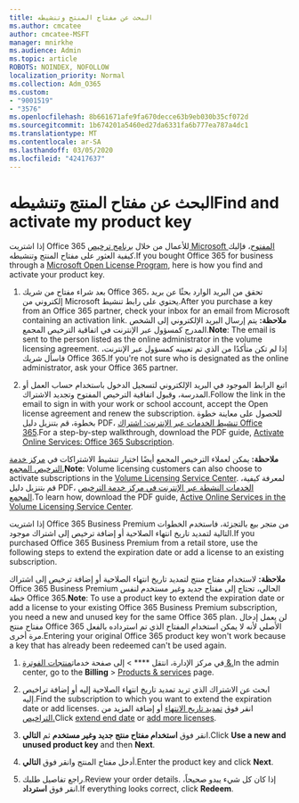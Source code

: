 ```yaml
---
title: البحث عن مفتاح المنتج وتنشيطه
ms.author: cmcatee
author: cmcatee-MSFT
manager: mnirkhe
ms.audience: Admin
ms.topic: article
ROBOTS: NOINDEX, NOFOLLOW
localization_priority: Normal
ms.collection: Adm_O365
ms.custom:
- "9001519"
- "3576"
ms.openlocfilehash: 8b661671afe9fa670decce63b9eb030b35cf072d
ms.sourcegitcommit: 1b674201a5460ed27da6331fa6b777ea787a4dc1
ms.translationtype: MT
ms.contentlocale: ar-SA
ms.lasthandoff: 03/05/2020
ms.locfileid: "42417637"
---
```

# <a name="find-and-activate-my-product-key"></a><span data-ttu-id="5490a-102">البحث عن مفتاح المنتج وتنشيطه</span><span class="sxs-lookup"><span data-stu-id="5490a-102">Find and activate my product key</span></span>

<span data-ttu-id="5490a-103">إذا اشتريت Office 365 للأعمال من خلال [برنامج ترخيص Microsoft المفتوح](https://go.microsoft.com/fwlink/p/?LinkID=613298)، فإليك كيفية العثور على مفتاح المنتج وتنشيطه.</span><span class="sxs-lookup"><span data-stu-id="5490a-103">If you bought Office 365 for business through a [Microsoft Open License Program](https://go.microsoft.com/fwlink/p/?LinkID=613298), here is how you find and activate your product key.</span></span>

1. <span data-ttu-id="5490a-104">بعد شراء مفتاح من شريك Office 365، تحقق من البريد الوارد بحثًا عن بريد إلكتروني من Microsoft يحتوي على رابط تنشيط.</span><span class="sxs-lookup"><span data-stu-id="5490a-104">After you purchase a key from an Office 365 partner, check your inbox for an email from Microsoft containing an activation link.</span></span>  <span data-ttu-id="5490a-105">**ملاحظة:** يتم إرسال البريد الإلكتروني إلى الشخص المدرج كمسؤول عبر الإنترنت في اتفاقية الترخيص المجمع.</span><span class="sxs-lookup"><span data-stu-id="5490a-105">**Note**: The email is sent to the person listed as the online administrator in the volume licensing agreement.</span></span>  <span data-ttu-id="5490a-106">إذا لم تكن متأكدًا من الذي تم تعيينه كمسؤول عبر الإنترنت، فاسأل شريك Office 365.</span><span class="sxs-lookup"><span data-stu-id="5490a-106">If you're not sure who is designated as the online administrator, ask your Office 365 partner.</span></span>

2. <span data-ttu-id="5490a-107">اتبع الرابط الموجود في البريد الإلكتروني لتسجيل الدخول باستخدام حساب العمل أو المدرسة، وقبول اتفاقية الترخيص المفتوح وتجديد الاشتراك.</span><span class="sxs-lookup"><span data-stu-id="5490a-107">Follow the link in the email to sign in with your work or school account, accept the Open license agreement and renew the subscription.</span></span>  <span data-ttu-id="5490a-108">للحصول على معاينة خطوة بخطوة، قم بتنزيل دليل PDF، [تنشيط الخدمات عبر الإنترنت: اشتراك Office 365](https://go.microsoft.com/fwlink/p/?LinkId=618100).</span><span class="sxs-lookup"><span data-stu-id="5490a-108">For a step-by-step walkthrough, download the PDF guide, [Activate Online Services: Office 365 Subscription](https://go.microsoft.com/fwlink/p/?LinkId=618100).</span></span> 

<span data-ttu-id="5490a-109">**ملاحظة:** يمكن لعملاء الترخيص المجمع أيضًا اختيار تنشيط الاشتراكات في [مركز خدمة الترخيص المجمع.](https://go.microsoft.com/fwlink/p/?LinkID=282016)</span><span class="sxs-lookup"><span data-stu-id="5490a-109">**Note**: Volume licensing customers can also choose to activate subscriptions in the [Volume Licensing Service Center](https://go.microsoft.com/fwlink/p/?LinkID=282016).</span></span>  <span data-ttu-id="5490a-110">لمعرفة كيفية، قم بتنزيل دليل PDF، [الخدمات النشطة عبر الإنترنت في مركز خدمة الترخيص المجمع](https://go.microsoft.com/fwlink/p/?LinkId=618096).</span><span class="sxs-lookup"><span data-stu-id="5490a-110">To learn how, download the PDF guide, [Active Online Services in the Volume Licensing Service Center](https://go.microsoft.com/fwlink/p/?LinkId=618096).</span></span>

<span data-ttu-id="5490a-111">إذا اشتريت Office 365 Business Premium من متجر بيع بالتجزئة، فاستخدم الخطوات التالية لتمديد تاريخ انتهاء الصلاحية أو إضافة ترخيص إلى اشتراك موجود.</span><span class="sxs-lookup"><span data-stu-id="5490a-111">If you purchased Office 365 Business Premium from a retail store, use the following steps to extend the expiration date or add a license to an existing subscription.</span></span>

<span data-ttu-id="5490a-112">**ملاحظة:** لاستخدام مفتاح منتج لتمديد تاريخ انتهاء الصلاحية أو إضافة ترخيص إلى اشتراك Office 365 Business Premium الحالي، تحتاج إلى مفتاح جديد وغير مستخدم لنفس خطة Office 365.</span><span class="sxs-lookup"><span data-stu-id="5490a-112">**Note**: To use a product key to extend the expiration date or add a license to your existing Office 365 Business Premium subscription, you need a new and unused key for the same Office 365 plan.</span></span>  <span data-ttu-id="5490a-113">لن يعمل إدخال مفتاح منتج Office 365 الأصلي لأنه لا يمكن استخدام المفتاح الذي تم استرداده بالفعل مرة أخرى.</span><span class="sxs-lookup"><span data-stu-id="5490a-113">Entering your original Office 365 product key won't work because a key that has already been redeemed can't be used again.</span></span>

1. <span data-ttu-id="5490a-114">في مركز الإدارة، انتقل \*\*\*\* > إلى صفحة خدمات[منتجات الفوترة &.](https://go.microsoft.com/fwlink/p/?linkid=842054)</span><span class="sxs-lookup"><span data-stu-id="5490a-114">In the admin center, go to the **Billing** > [Products & services](https://go.microsoft.com/fwlink/p/?linkid=842054) page.</span></span>

2. <span data-ttu-id="5490a-115">ابحث عن الاشتراك الذي تريد تمديد تاريخ انتهاء الصلاحية إليه أو إضافة تراخيص إليه.</span><span class="sxs-lookup"><span data-stu-id="5490a-115">Find the subscription to which you want to extend the expiration date or add licenses.</span></span>  <span data-ttu-id="5490a-116">انقر فوق [تمديد تاريخ الانتهاء](https://go.microsoft.com/fwlink/p/?linkid=842054) أو إضافة المزيد من [التراخيص.](https://go.microsoft.com/fwlink/p/?linkid=842054)</span><span class="sxs-lookup"><span data-stu-id="5490a-116">Click [extend end date](https://go.microsoft.com/fwlink/p/?linkid=842054) or [add more licenses](https://go.microsoft.com/fwlink/p/?linkid=842054).</span></span>

3. <span data-ttu-id="5490a-117">انقر فوق **استخدام مفتاح منتج جديد وغير مستخدم** ثم **التالي**.</span><span class="sxs-lookup"><span data-stu-id="5490a-117">Click **Use a new and unused product key** and then **Next**.</span></span>

4. <span data-ttu-id="5490a-118">أدخل مفتاح المنتج وانقر فوق **التالي**.</span><span class="sxs-lookup"><span data-stu-id="5490a-118">Enter the product key and click **Next**.</span></span>

5. <span data-ttu-id="5490a-119">راجع تفاصيل طلبك.</span><span class="sxs-lookup"><span data-stu-id="5490a-119">Review your order details.</span></span>  <span data-ttu-id="5490a-120">إذا كان كل شيء يبدو صحيحاً، انقر فوق **استرداد**.</span><span class="sxs-lookup"><span data-stu-id="5490a-120">If everything looks correct, click **Redeem**.</span></span>